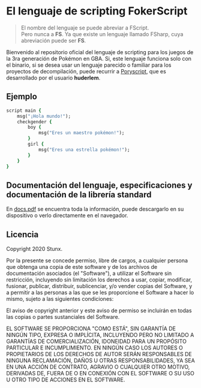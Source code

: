 # El lenguaje de scripting FokerScript
> El nombre del lenguaje se puede abreviar a FScript. \
> Pero nunca a **FS**. Ya que existe un lenguaje llamado FSharp, cuya abreviación puede ser **FS**.

Bienvenido al repositorio oficial del lenguaje de scripting para los juegos de la 3ra generación de Pokémon en GBA. Si, este lenguaje funciona solo con el binario, si se desea usar un lenguaje parecido o familiar para los proyectos de decompilación, puede recurrir a [Poryscript](https://github.com/huderlem/poryscript), que es desarrollado por el usuario **huderlem**.

## Ejemplo
```ruby
script main {
    msg("¡Hola mundo!");
    checkgender {
        boy {
            msg("Eres un maestro pokémon!");
        }
        girl {
            msg("Eres una estrella pokémon!");
        }
    }
}
```

## Documentación del lenguaje, especificaciones y documentación de la librería standard
En [docs.pdf](docs.pdf) se encuentra toda la información, puede descargarlo en su dispositivo o verlo directamente en el navegador.

## Licencia
Copyright 2020 Stunx.

Por la presente se concede permiso, libre de cargos, a cualquier persona que obtenga una copia de este software y de los archivos de documentación asociados (el "Software"), a utilizar el Software sin restricción, incluyendo sin limitación los derechos a usar, copiar, modificar, fusionar, publicar, distribuir, sublicenciar, y/o vender copias del Software, y a permitir a las personas a las que se les proporcione el Software a hacer lo mismo, sujeto a las siguientes condiciones:

El aviso de copyright anterior y este aviso de permiso se incluirán en todas las copias o partes sustanciales del Software.

EL SOFTWARE SE PROPORCIONA "COMO ESTÁ", SIN GARANTÍA DE NINGÚN TIPO, EXPRESA O IMPLÍCITA, INCLUYENDO PERO NO LIMITADO A GARANTÍAS DE COMERCIALIZACIÓN, IDONEIDAD PARA UN PROPÓSITO PARTICULAR E INCUMPLIMIENTO. EN NINGÚN CASO LOS AUTORES O PROPIETARIOS DE LOS DERECHOS DE AUTOR SERÁN RESPONSABLES DE NINGUNA RECLAMACIÓN, DAÑOS U OTRAS RESPONSABILIDADES, YA SEA EN UNA ACCIÓN DE CONTRATO, AGRAVIO O CUALQUIER OTRO MOTIVO, DERIVADAS DE, FUERA DE O EN CONEXIÓN CON EL SOFTWARE O SU USO U OTRO TIPO DE ACCIONES EN EL SOFTWARE.
